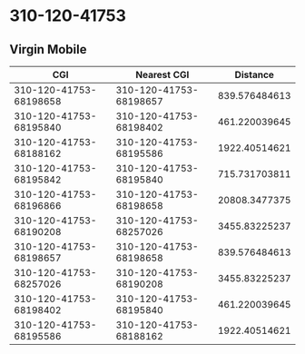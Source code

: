 # 310-120-41753
## Virgin Mobile


| CGI | Nearest CGI | Distance |
|-----|-------------|----------|
| 310-120-41753-68198658 | 310-120-41753-68198657 | 839.576484613 |
| 310-120-41753-68195840 | 310-120-41753-68198402 | 461.220039645 |
| 310-120-41753-68188162 | 310-120-41753-68195586 | 1922.40514621 |
| 310-120-41753-68195842 | 310-120-41753-68195840 | 715.731703811 |
| 310-120-41753-68196866 | 310-120-41753-68198658 | 20808.3477375 |
| 310-120-41753-68190208 | 310-120-41753-68257026 | 3455.83225237 |
| 310-120-41753-68198657 | 310-120-41753-68198658 | 839.576484613 |
| 310-120-41753-68257026 | 310-120-41753-68190208 | 3455.83225237 |
| 310-120-41753-68198402 | 310-120-41753-68195840 | 461.220039645 |
| 310-120-41753-68195586 | 310-120-41753-68188162 | 1922.40514621 |
